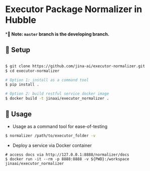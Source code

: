 # Executor Package Normalizer in Hubble


***🦆 Note: `master` branch is the developing branch.**


## 🚀 Setup

```bash

$ git clone https://github.com/jina-ai/executor-normalizer.git
$ cd executor-normalizer

# Option 1: install as a command tool
$ pip install .

# Option 2: build restful service docker image
$ docker build -t jinaai/executor_normalizer .
```



## 👋 Usage

-  Usage as a command tool for ease-of-testing

```bash
$ normalizer /path/to/executor_folder -v
```

- Deploy a service via Docker container

```
# access docs via http://127.0.0.1:8888/normalizer/docs
$ docker run -it --rm -p 8888:8888 -v ${PWD}:/workspace jinaai/executor_normalizer
```
